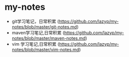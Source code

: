 # my-notes
* git学习笔记，日常积累 (https://github.com/lazyp/my-notes/blob/master/git-notes.md)
* maven学习笔记,日常积累 (https://github.com/lazyp/my-notes/blob/master/maven-notes.md)
* vim 学习笔记,日常积累 (https://github.com/lazyp/my-notes/blob/master/vim-notes.md)
